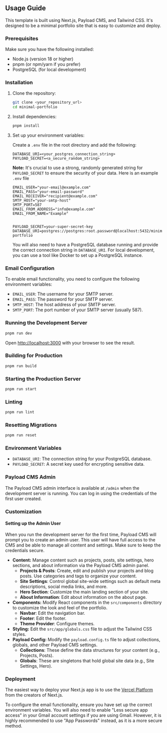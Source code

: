 ## Usage Guide

This template is built using Next.js, Payload CMS, and Tailwind CSS. It's designed to be a minimal portfolio site that is easy to customize and deploy.

### Prerequisites

Make sure you have the following installed:

* Node.js (version 18 or higher)
* pnpm (or npm/yarn if you prefer)
* PostgreSQL (for local development)

### Installation

1. Clone the repository:

    ```bash
    git clone <your_repository_url>
    cd minimal-portfolio
    ```

2. Install dependencies:

    ```bash
    pnpm install
    ```

3. Set up your environment variables:

    Create a `.env` file in the root directory and add the following:

    ```
    DATABASE_URI=<your_postgres_connection_string>
    PAYLOAD_SECRET=<a_secure_random_string>
    ```

    **Note:** It's crucial to use a strong, randomly generated string for `PAYLOAD_SECRET` to ensure the security of your data.
    Here is an example `.env` file

    ```
    EMAIL_USER="your-email@example.com"
    EMAIL_PASS="your-email-password"
    EMAIL_RECEIVER="recipient@example.com"
    SMTP_HOST="your-smtp-host"
    SMTP_PORT=587
    EMAIL_FROM_ADDRESS="info@example.com"
    EMAIL_FROM_NAME="Example"


    PAYLOAD_SECRET=your-super-secret-key
    DATABASE_URI=postgres://postgres:root.password@localhost:5432/minimal-portfolio
    ```

    You will also need to have a PostgreSQL database running and provide the correct connection string in `DATABASE_URI`.  For local development, you can use a tool like Docker to set up a PostgreSQL instance.

### Email Configuration

To enable email functionality, you need to configure the following environment variables:

* `EMAIL_USER`: The username for your SMTP server.
* `EMAIL_PASS`: The password for your SMTP server.
* `SMTP_HOST`: The host address of your SMTP server.
* `SMTP_PORT`: The port number of your SMTP server (usually 587).

### Running the Development Server

```bash
pnpm run dev
```

Open [http://localhost:3000](http://localhost:3000) with your browser to see the result.

### Building for Production

```bash
pnpm run build
```

### Starting the Production Server

```bash
pnpm run start
```

### Linting

```bash
pnpm run lint
```

### Resetting Migrations

```bash
pnpm run reset
```

### Environment Variables

* `DATABASE_URI`: The connection string for your PostgreSQL database.
* `PAYLOAD_SECRET`: A secret key used for encrypting sensitive data.

### Payload CMS Admin

The Payload CMS admin interface is available at `/admin` when the development server is running.  You can log in using the credentials of the first user created.

### Customization

#### Setting up the Admin User

When you run the development server for the first time, Payload CMS will prompt you to create an admin user.  This user will have full access to the CMS and be able to manage all content and settings. Make sure to keep the credentials secure.

* **Content:**  Manage content such as projects, posts, site settings, hero sections, and about information via the Payload CMS admin panel.
  * **Projects & Posts**: Create, edit and publish your projects and blog posts.  Use categories and tags to organize your content.
  * **Site Settings**: Control global site-wide settings such as default meta descriptions, social media links, and more.
  * **Hero Section**: Customize the main landing section of your site.
  * **About Information**: Edit about information on the about page.
* **Components:**  Modify React components in the `src/components` directory to customize the look and feel of the portfolio.
  * **Navbar**: Edit the navigation bar.
  * **Footer**: Edit the footer.
  * **Theme Provider**: Configure themes.
* **Styling:**  Edit the `src/app/globals.css` file to adjust the Tailwind CSS styles.
* **Payload Config:**  Modify the `payload.config.ts` file to adjust collections, globals, and other Payload CMS settings.
  * **Collections**:  These define the data structures for your content (e.g., Projects, Posts).
  * **Globals**: These are singletons that hold global site data (e.g., Site Settings, Hero).

### Deployment

The easiest way to deploy your Next.js app is to use the [Vercel Platform](https://vercel.com/new?utm_medium=default-template&filter=next.js&utm_source=create-next-app&utm_campaign=create-next-app-readme) from the creators of Next.js.

To configure the email functionality, ensure you have set up the correct environment variables. You will also need to enable "Less secure app access" in your Gmail account settings if you are using Gmail. However, it is highly recommended to use "App Passwords" instead, as it is a more secure method.
